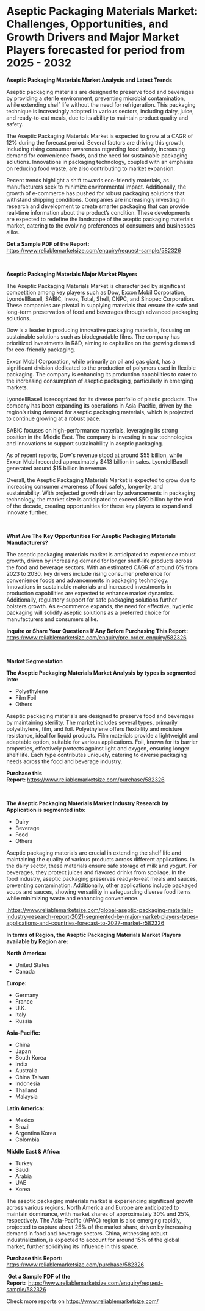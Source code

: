 <p><h1>Aseptic Packaging Materials Market: Challenges, Opportunities, and Growth Drivers and Major Market Players forecasted for period from 2025 - 2032</h1></p><p><strong>Aseptic Packaging Materials Market Analysis and Latest Trends</strong></p>
<p><p>Aseptic packaging materials are designed to preserve food and beverages by providing a sterile environment, preventing microbial contamination, while extending shelf life without the need for refrigeration. This packaging technique is increasingly adopted in various sectors, including dairy, juice, and ready-to-eat meals, due to its ability to maintain product quality and safety.</p><p>The Aseptic Packaging Materials Market is expected to grow at a CAGR of 12% during the forecast period. Several factors are driving this growth, including rising consumer awareness regarding food safety, increasing demand for convenience foods, and the need for sustainable packaging solutions. Innovations in packaging technology, coupled with an emphasis on reducing food waste, are also contributing to market expansion.</p><p>Recent trends highlight a shift towards eco-friendly materials, as manufacturers seek to minimize environmental impact. Additionally, the growth of e-commerce has pushed for robust packaging solutions that withstand shipping conditions. Companies are increasingly investing in research and development to create smarter packaging that can provide real-time information about the product’s condition. These developments are expected to redefine the landscape of the aseptic packaging materials market, catering to the evolving preferences of consumers and businesses alike.</p></p>
<p><strong>Get a Sample PDF of the Report:&nbsp;</strong> <a href="https://www.reliablemarketsize.com/enquiry/request-sample/582326?utm_campaign=3549&utm_medium=2&utm_source=Github&utm_content=ia&utm_term=23032025&utm_id=aseptic-packaging-materials">https://www.reliablemarketsize.com/enquiry/request-sample/582326</a></p>
<p>&nbsp;</p>
<p><strong>Aseptic Packaging Materials Major Market Players</strong></p>
<p><p>The Aseptic Packaging Materials Market is characterized by significant competition among key players such as Dow, Exxon Mobil Corporation, LyondellBasell, SABIC, Ineos, Total, Shell, CNPC, and Sinopec Corporation. These companies are pivotal in supplying materials that ensure the safe and long-term preservation of food and beverages through advanced packaging solutions.</p><p>Dow is a leader in producing innovative packaging materials, focusing on sustainable solutions such as biodegradable films. The company has prioritized investments in R&D, aiming to capitalize on the growing demand for eco-friendly packaging.</p><p>Exxon Mobil Corporation, while primarily an oil and gas giant, has a significant division dedicated to the production of polymers used in flexible packaging. The company is enhancing its production capabilities to cater to the increasing consumption of aseptic packaging, particularly in emerging markets.</p><p>LyondellBasell is recognized for its diverse portfolio of plastic products. The company has been expanding its operations in Asia-Pacific, driven by the region’s rising demand for aseptic packaging materials, which is projected to continue growing at a robust pace.</p><p>SABIC focuses on high-performance materials, leveraging its strong position in the Middle East. The company is investing in new technologies and innovations to support sustainability in aseptic packaging.</p><p>As of recent reports, Dow's revenue stood at around $55 billion, while Exxon Mobil recorded approximately $413 billion in sales. LyondellBasell generated around $15 billion in revenue. </p><p>Overall, the Aseptic Packaging Materials Market is expected to grow due to increasing consumer awareness of food safety, longevity, and sustainability. With projected growth driven by advancements in packaging technology, the market size is anticipated to exceed $50 billion by the end of the decade, creating opportunities for these key players to expand and innovate further.</p></p>
<p>&nbsp;</p>
<p><strong>What Are The Key Opportunities For Aseptic Packaging Materials Manufacturers?</strong></p>
<p><p>The aseptic packaging materials market is anticipated to experience robust growth, driven by increasing demand for longer shelf-life products across the food and beverage sectors. With an estimated CAGR of around 6% from 2023 to 2030, key drivers include rising consumer preference for convenience foods and advancements in packaging technology. Innovations in sustainable materials and increased investments in production capabilities are expected to enhance market dynamics. Additionally, regulatory support for safe packaging solutions further bolsters growth. As e-commerce expands, the need for effective, hygienic packaging will solidify aseptic solutions as a preferred choice for manufacturers and consumers alike.</p></p>
<p><strong>Inquire or Share Your Questions If Any Before Purchasing This Report:</strong> <a href="https://www.reliablemarketsize.com/enquiry/pre-order-enquiry/582326?utm_campaign=3549&utm_medium=2&utm_source=Github&utm_content=ia&utm_term=23032025&utm_id=aseptic-packaging-materials">https://www.reliablemarketsize.com/enquiry/pre-order-enquiry/582326</a></p>
<p>&nbsp;</p>
<p><strong>Market Segmentation</strong></p>
<p><strong>The Aseptic Packaging Materials Market Analysis by types is segmented into:</strong></p>
<p><ul><li>Polyethylene</li><li>Film Foil</li><li>Others</li></ul></p>
<p><p>Aseptic packaging materials are designed to preserve food and beverages by maintaining sterility. The market includes several types, primarily polyethylene, film, and foil. Polyethylene offers flexibility and moisture resistance, ideal for liquid products. Film materials provide a lightweight and adaptable option, suitable for various applications. Foil, known for its barrier properties, effectively protects against light and oxygen, ensuring longer shelf life. Each type contributes uniquely, catering to diverse packaging needs across the food and beverage industry.</p></p>
<p><strong>Purchase this Report:&nbsp;</strong><a href="https://www.reliablemarketsize.com/purchase/582326?utm_campaign=3549&utm_medium=2&utm_source=Github&utm_content=ia&utm_term=23032025&utm_id=aseptic-packaging-materials">https://www.reliablemarketsize.com/purchase/582326</a></p>
<p>&nbsp;</p>
<p><strong>The Aseptic Packaging Materials Market Industry Research by Application is segmented into:</strong></p>
<p><ul><li>Dairy</li><li>Beverage</li><li>Food</li><li>Others</li></ul></p>
<p><p>Aseptic packaging materials are crucial in extending the shelf life and maintaining the quality of various products across different applications. In the dairy sector, these materials ensure safe storage of milk and yogurt. For beverages, they protect juices and flavored drinks from spoilage. In the food industry, aseptic packaging preserves ready-to-eat meals and sauces, preventing contamination. Additionally, other applications include packaged soups and sauces, showing versatility in safeguarding diverse food items while minimizing waste and enhancing convenience.</p></p>
<p><a href="https://www.reliablemarketsize.com/global-aseptic-packaging-materials-industry-research-report-2021-segmented-by-major-market-players-types-applications-and-countries-forecast-to-2027-market-r582326?utm_campaign=3549&utm_medium=2&utm_source=Github&utm_content=ia&utm_term=23032025&utm_id=aseptic-packaging-materials">&nbsp;https://www.reliablemarketsize.com/global-aseptic-packaging-materials-industry-research-report-2021-segmented-by-major-market-players-types-applications-and-countries-forecast-to-2027-market-r582326</a></p>
<p><strong>In terms of Region, the Aseptic Packaging Materials Market Players available by Region are:</strong></p>
<p>
    <p> <strong> North America: </strong>
        <ul>
            <li>United States</li>
            <li>Canada</li>
        </ul>
        </p> 
    <p> <strong> Europe: </strong>
        <ul>
            <li>Germany</li>
            <li>France</li>
            <li>U.K.</li>
            <li>Italy</li>
            <li>Russia</li>
        </ul>
        </p> 
    <p> <strong> Asia-Pacific: </strong>
        <ul>
            <li>China</li>
            <li>Japan</li>
            <li>South Korea</li>
            <li>India</li>
            <li>Australia</li>
            <li>China Taiwan</li>
            <li>Indonesia</li>
            <li>Thailand</li>
            <li>Malaysia</li>
        </ul>
        </p> 
    <p> <strong> Latin America: </strong>
        <ul>
            <li>Mexico</li>
            <li>Brazil</li>
            <li>Argentina Korea</li>
            <li>Colombia</li>
        </ul>
        </p> 
    <p> <strong> Middle East & Africa: </strong>
        <ul>
            <li>Turkey</li>
            <li>Saudi</li>
            <li>Arabia</li>
            <li>UAE</li>
            <li>Korea</li>
        </ul>
    </p>
    </p>
<p><p>The aseptic packaging materials market is experiencing significant growth across various regions. North America and Europe are anticipated to maintain dominance, with market shares of approximately 30% and 25%, respectively. The Asia-Pacific (APAC) region is also emerging rapidly, projected to capture about 25% of the market share, driven by increasing demand in food and beverage sectors. China, witnessing robust industrialization, is expected to account for around 15% of the global market, further solidifying its influence in this space.</p></p>
<p><strong>Purchase this Report: </strong><a href="https://www.reliablemarketsize.com/purchase/582326?utm_campaign=3549&utm_medium=2&utm_source=Github&utm_content=ia&utm_term=23032025&utm_id=aseptic-packaging-materials">https://www.reliablemarketsize.com/purchase/582326</a></p>
<p>&nbsp;<strong>Get a Sample PDF of the Report:&nbsp;&nbsp;</strong><a href="https://www.reliablemarketsize.com/enquiry/request-sample/582326?utm_campaign=3549&utm_medium=2&utm_source=Github&utm_content=ia&utm_term=23032025&utm_id=aseptic-packaging-materials">https://www.reliablemarketsize.com/enquiry/request-sample/582326</a></p>
<p><strong></strong></p>
<p>Check more reports on <a href="https://www.reliablemarketsize.com/?utm_campaign=3549&utm_medium=2&utm_source=Github&utm_content=ia&utm_term=23032025&utm_id=aseptic-packaging-materials">https://www.reliablemarketsize.com/</a></p>